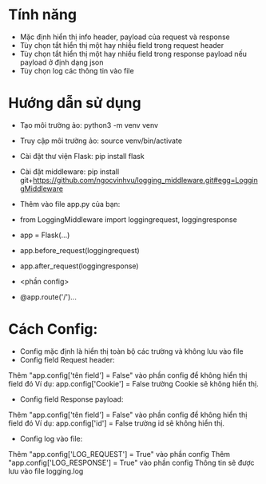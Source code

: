 # Tính năng

- Mặc định hiển thị info header, payload của request và response
- Tùy chọn tắt hiển thị một hay nhiều field trong request header
- Tùy chọn tắt hiển thị một hay nhiều field trong response payload nếu payload ở định dạng json
- Tùy chọn log các thông tin vào file

# Hướng dẫn sử dụng

- Tạo môi trường ảo: python3 -m venv venv
- Truy cập môi trường ảo: source venv/bin/activate
- Cài đặt thư viện Flask: pip install flask
- Cài đặt middleware: pip install git+https://github.com/ngocvinhvu/logging_middleware.git#egg=LoggingMiddleware
- Thêm vào file app.py của bạn:

- from LoggingMiddleware import loggingrequest, loggingresponse
- app = Flask(...)
- app.before_request(loggingrequest)
- app.after_request(loggingresponse)
- <phần config>
- @app.route('/')...

# Cách Config:
- Config mặc định là hiển thị toàn bộ các trường và không lưu vào file 
- Config field Request header:

Thêm "app.config['tên field'] = False" vào phần config để không hiển thị field đó
Ví dụ: app.config['Cookie'] = False trường Cookie sẽ không hiển thị.

- Config field Response payload:

Thêm "app.config['tên field'] = False" vào phần config để không hiển thị field đó
Ví dụ: app.config['id'] = False trường id sẽ không hiển thị.

- Config log vào file:

Thêm "app.config['LOG_REQUEST'] = True" vào phần config
Thêm "app.config['LOG_RESPONSE'] = True" vào phần config
Thông tin sẽ được lưu vào file logging.log
